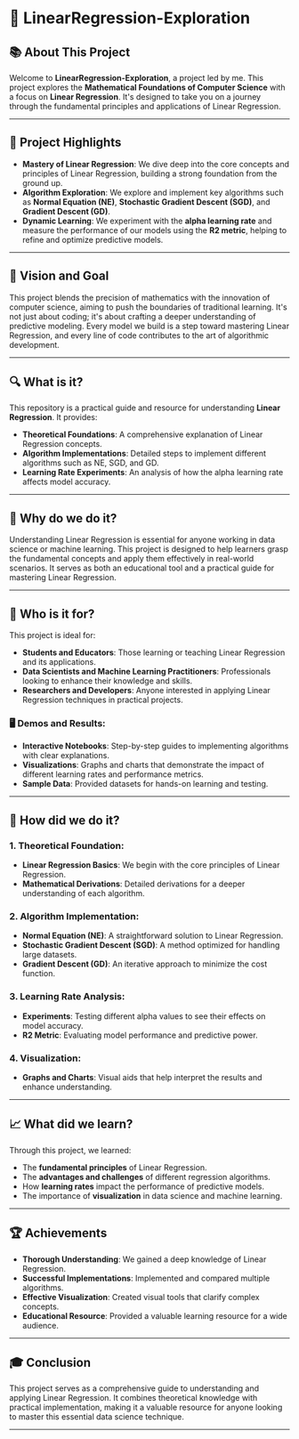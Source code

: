 # 🌌 LinearRegression-Exploration

## 📚 About This Project

Welcome to **LinearRegression-Exploration**, a project led by me.  This project explores the **Mathematical Foundations of Computer Science** with a focus on **Linear Regression**. It's designed to take you on a journey through the fundamental principles and applications of Linear Regression.

---

## 🚀 Project Highlights

- **Mastery of Linear Regression**: We dive deep into the core concepts and principles of Linear Regression, building a strong foundation from the ground up.
- **Algorithm Exploration**: We explore and implement key algorithms such as **Normal Equation (NE)**, **Stochastic Gradient Descent (SGD)**, and **Gradient Descent (GD)**.
- **Dynamic Learning**: We experiment with the **alpha learning rate** and measure the performance of our models using the **R2 metric**, helping to refine and optimize predictive models.

---

## 🎯 Vision and Goal

This project blends the precision of mathematics with the innovation of computer science, aiming to push the boundaries of traditional learning. It's not just about coding; it's about crafting a deeper understanding of predictive modeling. Every model we build is a step toward mastering Linear Regression, and every line of code contributes to the art of algorithmic development.

---

## 🔍 What is it?

This repository is a practical guide and resource for understanding **Linear Regression**. It provides:
- **Theoretical Foundations**: A comprehensive explanation of Linear Regression concepts.
- **Algorithm Implementations**: Detailed steps to implement different algorithms such as NE, SGD, and GD.
- **Learning Rate Experiments**: An analysis of how the alpha learning rate affects model accuracy.

---

## 🤔 Why do we do it?

Understanding Linear Regression is essential for anyone working in data science or machine learning. This project is designed to help learners grasp the fundamental concepts and apply them effectively in real-world scenarios. It serves as both an educational tool and a practical guide for mastering Linear Regression.

---

## 👥 Who is it for?

This project is ideal for:
- **Students and Educators**: Those learning or teaching Linear Regression and its applications.
- **Data Scientists and Machine Learning Practitioners**: Professionals looking to enhance their knowledge and skills.
- **Researchers and Developers**: Anyone interested in applying Linear Regression techniques in practical projects.

### 🖥️ Demos and Results:
- **Interactive Notebooks**: Step-by-step guides to implementing algorithms with clear explanations.
- **Visualizations**: Graphs and charts that demonstrate the impact of different learning rates and performance metrics.
- **Sample Data**: Provided datasets for hands-on learning and testing.

---

## 🔧 How did we do it?

### 1. **Theoretical Foundation**:
   - **Linear Regression Basics**: We begin with the core principles of Linear Regression.
   - **Mathematical Derivations**: Detailed derivations for a deeper understanding of each algorithm.

### 2. **Algorithm Implementation**:
   - **Normal Equation (NE)**: A straightforward solution to Linear Regression.
   - **Stochastic Gradient Descent (SGD)**: A method optimized for handling large datasets.
   - **Gradient Descent (GD)**: An iterative approach to minimize the cost function.

### 3. **Learning Rate Analysis**:
   - **Experiments**: Testing different alpha values to see their effects on model accuracy.
   - **R2 Metric**: Evaluating model performance and predictive power.

### 4. **Visualization**:
   - **Graphs and Charts**: Visual aids that help interpret the results and enhance understanding.

---

## 📈 What did we learn?

Through this project, we learned:
- The **fundamental principles** of Linear Regression.
- The **advantages and challenges** of different regression algorithms.
- How **learning rates** impact the performance of predictive models.
- The importance of **visualization** in data science and machine learning.

---

## 🏆 Achievements

- **Thorough Understanding**: We gained a deep knowledge of Linear Regression.
- **Successful Implementations**: Implemented and compared multiple algorithms.
- **Effective Visualization**: Created visual tools that clarify complex concepts.
- **Educational Resource**: Provided a valuable learning resource for a wide audience.

---

## 🎓 Conclusion

This project serves as a comprehensive guide to understanding and applying Linear Regression. It combines theoretical knowledge with practical implementation, making it a valuable resource for anyone looking to master this essential data science technique.

---
